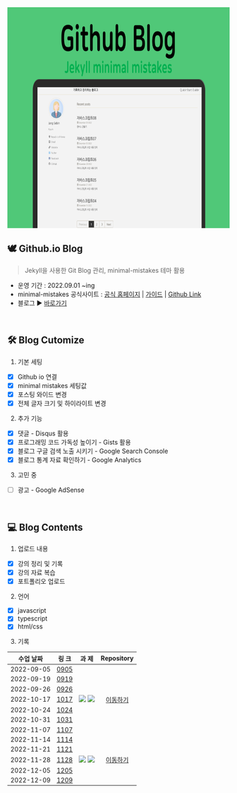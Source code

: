 <center>
<img src="/images/gitblogimg.png" width="100%" height="500px">
</center>

## 🕊 Github.io Blog
> Jekyll을 사용한 Git Blog 관리, minimal-mistakes 테마 활용

- 운영 기간 : 2022.09.01 ~ing
- minimal-mistakes 공식사이트 : [공식 홈페이지](https://mmistakes.github.io/minimal-mistakes/) | [가이드](https://mmistakes.github.io/minimal-mistakes/docs/quick-start-guide/) | [Github Link](https://github.com/mmistakes/minimal-mistakes)
- 블로그 ▶️ [바로가기](https://wkdtqpls.github.io/)

<br>

## 🛠 Blog Cutomize

1. 기본 세팅
  - [x] Github io 연결
  - [x] minimal mistakes 세팅값
  - [x] 포스팅 와이드 변경
  - [x] 전체 글자 크기 및 하이라이트 변경
2. 추가 기능
  - [x] 댓글 - Disqus 활용
  - [x] 프로그래밍 코드 가독성 높이기 - Gists 활용
  - [x] 블로그 구글 검색 노출 시키기 - Google Search Console
  - [x] 블로그 통계 자료 확인하기 - Google Analytics
3. 고민 중
  - [ ] 광고 - Google AdSense

<br>

## 💻 Blog Contents
1. 업로드 내용
- [x] 강의 정리 및 기록
- [x] 강의 자료 복습
- [x] 포트폴리오 업로드
2. 언어
- [x] javascript
- [x] typescript
- [x] html/css

3. 기록
   
|수업 날짜| 링 크 | 과 제 | Repository |
|:------:|:---:|:---:|:---:|
|2022-09-05|<a href="https://wkdtpqls.github.io/typescript01/">0905</a>|||
|2022-09-19|<a href="https://wkdtpqls.github.io/typescript02/">0919</a>|||
|2022-09-26|<a href="https://wkdtpqls.github.io/typescript02/">0926</a>|||
|2022-10-17|<a href="https://wkdtpqls.github.io/javascript/project01/">1017</a>|<a href="https://wkdtpqls.github.io/HtmlCSSHardCoding/" target="_blank"><img src="https://img.shields.io/badge/RESUME-FF3633?style=flat&logo=Github&logoColor=white" /></a>  <a href="https://typescript-resume.netlify.app/" target="_blank"><img src="https://img.shields.io/badge/RESUME-00C7B7?style=flat&logo=Netlify&logoColor=white" /></a>|<a href="https://github.com/wkdtpqls/HtmlCSSHardCoding">이동하기</a>|
|2022-10-24|<a href="https://wkdtpqls.github.io/javascript/javascript01/">1024</a>|||
|2022-10-31|<a href="https://wkdtpqls.github.io/javascript/javascript02/">1031</a>|||
|2022-11-07|<a href="https://wkdtpqls.github.io/javascript/javascript03/">1107</a>|||
|2022-11-14|<a href="https://wkdtpqls.github.io/javascript/javascript04/">1114</a>|||
|2022-11-21|<a href="https://wkdtpqls.github.io/javascript/javascript05/">1121</a>|||
|2022-11-28|<a href="https://wkdtpqls.github.io/javascript/javascript06/">1128</a>|<a href="https://wkdtpqls.github.io/Portfolio/" target="_blank"><img src="https://img.shields.io/badge/Portfolio-FF3633?style=flat&logo=Github&logoColor=white" /></a>  <a href="https://javascript-porfolio.netlify.app/" target="_blank"><img src="https://img.shields.io/badge/Portfolio-00C7B7?style=flat&logo=Netlify&logoColor=white" /></a>|<a href="https://github.com/wkdtpqls/Portfolio">이동하기</a>|
|2022-12-05|<a href="https://wkdtpqls.github.io/javascript/javascript07/">1205</a>|||
|2022-12-09|<a href="https://wkdtpqls.github.io/javascript/javascript08/">1209</a>|||

